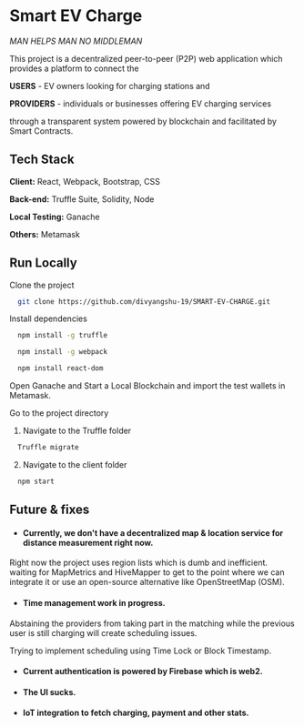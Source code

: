 
# Smart EV Charge

*MAN HELPS MAN NO MIDDLEMAN*

This project is a decentralized peer-to-peer (P2P) web application which provides a platform to connect the 
 

**USERS** - EV owners looking for 
charging stations
and

**PROVIDERS** - individuals or businesses offering EV charging services

through a transparent system powered by blockchain and facilitated by Smart Contracts.




## Tech Stack

**Client:** React, Webpack, Bootstrap, CSS

**Back-end:** Truffle Suite, Solidity, Node

**Local Testing:** Ganache

**Others:** Metamask

## Run Locally

Clone the project

```bash
  git clone https://github.com/divyangshu-19/SMART-EV-CHARGE.git
```
Install dependencies
```bash
  npm install -g truffle
```
```bash
  npm install -g webpack
```
```bash
  npm install react-dom
```

Open Ganache and Start a Local Blockchain
and import the test wallets in Metamask.

Go to the project directory

1. Navigate to the Truffle folder

```bash
  Truffle migrate
```
2. Navigate to the client folder

```bash
  npm start
```


## Future & fixes

- #### Currently, we don't have a decentralized map & location service for distance measurement right now.

Right now the project uses region lists which is dumb and inefficient. waiting for MapMetrics and HiveMapper to get to the point where we can integrate it or use an open-source alternative like OpenStreetMap (OSM).

- #### Time management work in progress.

Abstaining the providers from taking part in the matching while the previous user is still charging will create scheduling issues.

Trying to implement scheduling using Time Lock or Block Timestamp.

- #### Current authentication is powered by Firebase which is web2.

- #### The UI sucks.

- #### IoT integration to fetch charging, payment and other stats.

